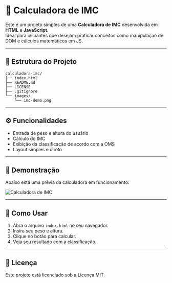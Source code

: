 
# 🧮 Calculadora de IMC

Este é um projeto simples de uma **Calculadora de IMC** desenvolvida em **HTML** e **JavaScript**.  
Ideal para iniciantes que desejam praticar conceitos como manipulação de DOM e cálculos matemáticos em JS.

---

## 📂 Estrutura do Projeto

```
calculadora-imc/
├── index.html
├── README.md
├── LICENSE
├── .gitignore
└── images/
    └── imc-demo.png
```

---

## ⚙️ Funcionalidades

- Entrada de peso e altura do usuário
- Cálculo do IMC
- Exibição da classificação de acordo com a OMS
- Layout simples e direto

---

## 🧪 Demonstração

Abaixo está uma prévia da calculadora em funcionamento:

![Calculadora de IMC](./images/imc-demo.png)

---

## 🚀 Como Usar

1. Abra o arquivo `index.html` no seu navegador.
2. Insira seu peso e altura.
3. Clique no botão para calcular.
4. Veja seu resultado com a classificação.

---

## 📄 Licença

Este projeto está licenciado sob a Licença MIT.
